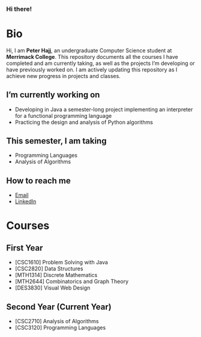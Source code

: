 ### Hi there!

# Bio
Hi, I am **Peter Hajj**, an undergraduate Computer Science student at **Merrimack College**. This repository documents all the courses I have completed and am currently taking, as well as the projects I’m developing or have previously worked on. I am actively updating this repository as I achieve new progress in projects and classes.

## I’m currently working on
* Developing in Java a semester-long project implementing an interpreter for a functional programming language  
* Practicing the design and analysis of Python algorithms

## This semester, I am taking
* Programming Languages  
* Analysis of Algorithms

## How to reach me
* [Email](mailto:hajjp@merrimack.edu)  
* [LinkedIn](https://www.linkedin.com/in/hajjpeter/)

# Courses

## First Year
* [CSC1610] Problem Solving with Java  
* [CSC2820] Data Structures  
* [MTH1314] Discrete Mathematics  
* [MTH2644] Combinatorics and Graph Theory  
* [DES3830] Visual Web Design

## Second Year (Current Year)
* [CSC2710] Analysis of Algorithms  
* [CSC3120] Programming Languages
